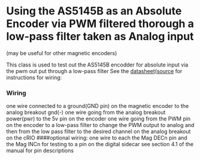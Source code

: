 # Using the AS5145B as an Absolute Encoder via PWM filtered thorough a low-pass filter taken as Analog input

(may be useful for other magnetic encoders)

 This class is used to test out the AS5145B encodder for absolute input
 via the pwm out put through a low-pass filter
 See the [datasheet](http://www.ams.com/eng/content/download/50206/533867/34237)([source](http://www.ams.com/eng/Products/Magnetic-Position-Sensors/Magnetic-Rotary-Position-Sensors/AS5145B) for instructions for wiring:
 
 
### Wiring
 one wire connected to a ground(GND pin) on the magnetic encoder to the analog breakout gnd(-)
 one wire going from the analog breakout power(pwr) to the 5v pin on the encoder
 one wire going from the PWM pin on the encoder to a low-pass filter to change the PWM output to analog and then from the low pass filter to the desired channel on the analog breakout on the cRIO
 ####optional wiring:
 one wire to each the Mag DECn pin and the Mag INCn for testing to a pin on the digital sidecar 
 see section 4.1 of the manual for pin descriptions 
